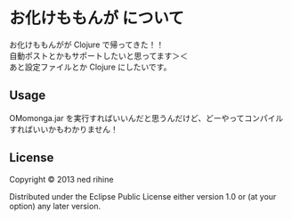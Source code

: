 # お化けももんが について

お化けももんがが Clojure で帰ってきた！！  
自動ポストとかもサポートしたいと思ってます＞＜  
あと設定ファイルとか Clojure にしたいです。

## Usage

OMomonga.jar を実行すればいいんだと思うんだけど、どーやってコンパイルすればいいかもわかりません！

## License

Copyright © 2013 ned rihine

Distributed under the Eclipse Public License either version 1.0 or (at
your option) any later version.
